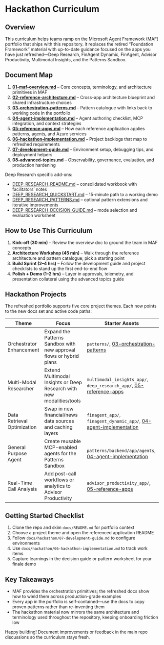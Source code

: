 # Hackathon Curriculum

## Overview

This curriculum helps teams ramp on the Microsoft Agent Framework (MAF) portfolio that ships with this repository. It replaces the retired “Foundation Framework” material with up-to-date guidance focused on the apps you have just refreshed—Deep Research, FinAgent Dynamic, FinAgent, Advisor Productivity, Multimodal Insights, and the Patterns Sandbox.

## Document Map

1. **[01-maf-overview.md](./01-maf-overview.md)** – Core concepts, terminology, and architecture primitives in MAF
2. **[02-reference-architecture.md](./02-framework-architecture.md)** – Cross-app architecture blueprint and shared infrastructure choices
3. **[03-orchestration-patterns.md](./03-orchestration-patterns.md)** – Pattern catalogue with links back to working code in the portfolio
4. **[04-agent-implementation.md](./04-agent-implementation.md)** – Agent authoring checklist, MCP integration, and context strategies
5. **[05-reference-apps.md](./05-reference-apps.md)** – How each reference application applies patterns, agents, and Azure services
6. **[06-hackathon-implementation.md](./06-hackathon-implementation.md)** – Project backlogs that map to refreshed requirements
7. **[07-development-guide.md](./07-development-guide.md)** – Environment setup, debugging tips, and deployment helpers
8. **[08-advanced-topics.md](./08-advanced-topics.md)** – Observability, governance, evaluation, and production hardening

Deep Research specific add-ons:
- [DEEP_RESEARCH_README.md](./DEEP_RESEARCH_README.md) – consolidated workbook with facilitators’ notes
- [DEEP_RESEARCH_QUICKSTART.md](./DEEP_RESEARCH_QUICKSTART.md) – 15-minute path to a working demo
- [DEEP_RESEARCH_PATTERNS.md](./DEEP_RESEARCH_PATTERNS.md) – optional pattern extensions and iterative improvements
- [DEEP_RESEARCH_DECISION_GUIDE.md](./DEEP_RESEARCH_DECISION_GUIDE.md) – mode selection and evaluation worksheet

## How to Use This Curriculum

1. **Kick-off (30 min)** – Review the overview doc to ground the team in MAF concepts
2. **Architecture Workshop (45 min)** – Walk through the reference architecture and pattern catalogue; pick a starting point
3. **Build Sprint (2–4 hrs)** – Follow the development guide and project checklists to stand up the first end-to-end flow
4. **Polish + Demo (1–2 hrs)** – Layer in approvals, telemetry, and presentation collateral using the advanced topics guide

## Hackathon Projects

The refreshed portfolio supports five core project themes. Each now points to the new docs set and active code paths:

| Theme | Focus | Starter Assets |
| --- | --- | --- |
| Orchestrator Enhancement | Expand the Patterns Sandbox with new approval flows or hybrid plans | `patterns/`, [03-orchestration-patterns](./03-orchestration-patterns.md) |
| Multi-Modal Researcher | Extend Multimodal Insights or Deep Research with new modalities/tools | `multimodal_insights_app/`, `deep_research_app/`, [05-reference-apps](./05-reference-apps.md) |
| Data Retrieval Optimization | Swap in new financial/news data sources and caching layers | `finagent_app/`, `finagent_dynamic_app/`, [04-agent-implementation](./04-agent-implementation.md) |
| General Purpose Agent | Create reusable MCP-enabled agents for the Patterns Sandbox | `patterns/backend/app/agents`, [04-agent-implementation](./04-agent-implementation.md) |
| Real-Time Call Analysis | Add post-call workflows or analytics to Advisor Productivity | `advisor_productivity_app/`, [05-reference-apps](./05-reference-apps.md) |

## Getting Started Checklist

1. Clone the repo and skim `docs/README.md` for portfolio context
2. Choose a project theme and open the referenced application README
3. Follow `docs/hackathon/07-development-guide.md` to configure environments
4. Use `docs/hackathon/06-hackathon-implementation.md` to track work items
5. Capture learnings in the decision guide or pattern worksheet for your finale demo

## Key Takeaways

- MAF provides the orchestration primitives; the refreshed docs show how to wield them across production-grade examples
- Every app in the portfolio is self-contained—use the docs to copy proven patterns rather than re-inventing them
- The hackathon material now mirrors the same architecture and terminology used throughout the repository, keeping onboarding friction low

Happy building! Document improvements or feedback in the main repo discussions so the curriculum stays fresh.
